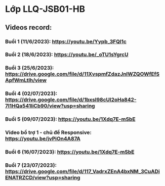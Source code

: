 # Lớp LLQ-JSB01-HB
## Videos record:
### Buổi 1 (11/6/2023): https://youtu.be/Yypb_3FQI1c 
### Buổi 2 (18/6/2023): https://youtu.be/_oTU1sYgrcU
### Buổi 3 (25/6/2023): https://drive.google.com/file/d/11XvspmfZdazJnIWZQOWfEfSApfWmLtlh/view
### Buổi 4 (02/07/2023): https://drive.google.com/file/d/1bxsI98cUI2oHa842-7I1HQa541liCb90/view?usp=sharing
### Buổi 5 (09/07/2023): https://youtu.be/1Xdq7E-mSbE
### Video bổ trợ 1 - chủ đề Responsive: https://youtu.be/jvPiOn4A87A
### Buổi 6 (16/07/2023): https://youtu.be/1Xdq7E-mSbE
### Buổi 7 (23/07/2023): https://drive.google.com/file/d/117_VadrxZEnA4bxNM_3CuADiENATRZCD/view?usp=sharing